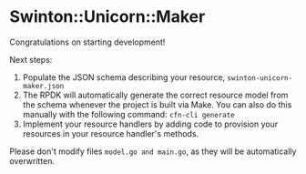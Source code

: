 # Swinton::Unicorn::Maker

Congratulations on starting development!

Next steps:

1. Populate the JSON schema describing your resource, `swinton-unicorn-maker.json`
2. The RPDK will automatically generate the correct resource model from the
   schema whenever the project is built via Make.
   You can also do this manually with the following command: `cfn-cli generate`
3. Implement your resource handlers by adding code to provision your resources in your resource handler's methods.

Please don't modify files `model.go and main.go`, as they will be automatically overwritten.
